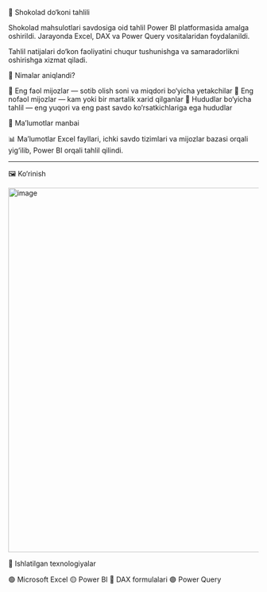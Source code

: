 🍫 Shokolad do‘koni tahlili

Shokolad mahsulotlari savdosiga oid tahlil Power BI platformasida amalga oshirildi. Jarayonda Excel, DAX va Power Query vositalaridan foydalanildi.

Tahlil natijalari do‘kon faoliyatini chuqur tushunishga va samaradorlikni oshirishga xizmat qiladi.


🔎 Nimalar aniqlandi?

👥 Eng faol mijozlar — sotib olish soni va miqdori bo‘yicha yetakchilar
🚫 Eng nofaol mijozlar — kam yoki bir martalik xarid qilganlar
📍 Hududlar bo‘yicha tahlil — eng yuqori va eng past savdo ko‘rsatkichlariga ega hududlar


📂 Ma’lumotlar manbai

📊 Ma’lumotlar Excel fayllari, ichki savdo tizimlari va mijozlar bazasi orqali yig‘ilib, Power BI orqali tahlil qilindi.


---

🖼️ Ko‘rinish


<img width="1304" height="734" alt="image" src="https://github.com/user-attachments/assets/ae1a4109-d3ea-45a4-a0a5-df9dd39ae79d" />


🧪 Ishlatilgan texnologiyalar

🟢 Microsoft Excel
🟡 Power BI
🔵 DAX formulalari
🟣 Power Query
